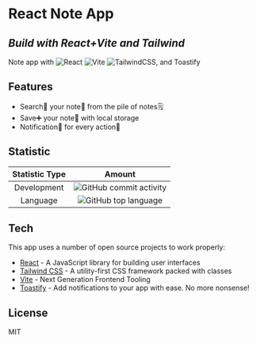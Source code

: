 # React Note App
## _Build with React+Vite and Tailwind_

Note app with ![React](https://img.shields.io/badge/react-%2320232a.svg?style=for-the-badge&logo=react&logoColor=%2361DAFB) ![Vite](https://img.shields.io/badge/vite-%23646CFF.svg?style=for-the-badge&logo=vite&logoColor=white) ![TailwindCSS](https://img.shields.io/badge/tailwindcss-%2338B2AC.svg?style=for-the-badge&logo=tailwind-css&logoColor=white), and Toastify

## Features

- Search🔎 your note📝 from the pile of notes🗒
- Save➕ your note📝 with local storage
- Notification📄 for every action🦾 

## Statistic
|Statistic Type|Amount|
|:---:|:---:|
|Development|![GitHub commit activity](https://img.shields.io/github/commit-activity/y/ninoslat1/dicoding-note-app)|
|Language|![GitHub top language](https://img.shields.io/github/languages/top/ninoslat1/react-note-app?color=yellow)|

## Tech

This app uses a number of open source projects to work properly:

- [React](https://reactjs.org/) - A JavaScript library for building user interfaces
- [Tailwind CSS](https://getbootstrap.com/) - A utility-first CSS framework packed with classes
- [Vite](https://vitejs.dev/) - Next Generation Frontend Tooling
- [Toastify](https://www.npmjs.com/package/react-toastify) - Add notifications to your app with ease. No more nonsense!

## License

MIT
